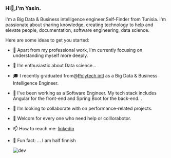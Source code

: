 ### Hi👋,I'm Yasin.

I'm a Big Data & Business intelligence engineer,Self-Finder from Tunisia. I'm passionate about sharing knowledge, creating technology to help and elevate people, documentation, software engineering, data science.


Here are some ideas to get you started:

- 🔭 Apart from my professional work, I'm currently focusing on understanding myself more deeply.
- 🌱 I’m enthusiastic about Data science...
- 🎓 I recently graduated from@[Polytech intl](https://pi.tn) as a Big Data & Business Intelligence Engineer.
- 💼 I've been working as a Software Engineer. My tech stack includes Angular for the front-end and Spring Boot for the back-end. .
- 👯 I’m looking to collaborate with on performance-related projects.
- 🤝 Welcom for every one who need help or colllorabotor.
- 📫 How to reach me:  [linkedin](https://www.linkedin.com/in/yasin-ghariani-ba5687151/)
- 👾 Fun fact: ... I am half finnish

     
     ![dev](https://user-images.githubusercontent.com/34582447/134110815-60fc2942-5911-415c-94df-b83e1277bcf3.jpg)
        
